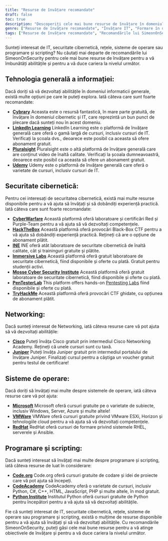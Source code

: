 ```yaml
---
title: "Resurse de învățare recomandate"
draft: false
toc: true
description: "Descoperiți cele mai bune resurse de învățare în domeniul IT, securitate cibernetică, rețele, sisteme de operare și programare și scripting cu recomandările SimeonOnSecurity. De la platforme online gratuite, precum Cybrary, Code.org și CodeAcademy, la platforme plătite, precum LinkedIn Learning, Pluralsight și TryHackMe, veți găsi o gamă largă de opțiuni pentru a vă atinge obiectivele de învățare. Îmbunătățiți-vă competențele în domenii precum Cisco, Juniper, Windows, VMware și Red Hat cu cursuri de formare și certificări gratuite. Duceți-vă cariera la nivelul următor cu resursele de învățare de top ale SimeonOnSecurity."
genre: ["Resurse de învățare recomandate", "Învățare IT", "Formare în domeniul securității cibernetice", "Cursuri de rețea", "Sisteme de operare Educație", "Resurse de programare și scripting", "Învățare online", "Laboratoare de securitate cibernetică", "Certificare de rețea", "Formare în domeniul sistemelor de operare"]
tags: ["Resurse de învățare recomandate", "Recomandările lui SimeonOnSecurity", "Învățare IT", "Formare în domeniul securității cibernetice", "Cursuri de rețea", "Sisteme de operare Educație", "Resurse de programare și scripting", "Cybrary", "LinkedIn Learning", "Pluralsight", "Udemy", "Războiul cibernetic", "HackTheBox", "INE", "Laboratoare imersive", "Institutul de securitate cibernetică Mosse", "PenTesterLab", "TryHackMe", "Cisco", "Juniper", "Microsoft", "VMWare", "RedHat", "Code.org", "CodeAcademy", "Institutul Python", "Învățare online", "Laboratoare de securitate cibernetică", "Certificare în rețea", "Formare în domeniul sistemelor de operare", "Programarea educației"]
---
```


Sunteți interesat de IT, securitate cibernetică, rețele, sisteme de operare sau programare și scripting? Nu căutați mai departe de recomandările lui SimeonOnSecurity pentru cele mai bune resurse de învățare pentru a vă îmbunătăți abilitățile și pentru a vă duce cariera la nivelul următor.

## Tehnologia generală a informației:

Dacă doriți să vă dezvoltați abilitățile în domeniul informaticii generale, există multe opțiuni pe care le puteți explora. Iată câteva care sunt foarte recomandate:

- [**Cybrary**](https://www.cybrary.it/) Aceasta este o resursă fantastică, în mare parte gratuită, de învățare în domeniul cibernetic și IT, care reprezintă un bun punct de plecare dacă sunteți nou în acest domeniu.
- [**LinkedIn Learning**](https://www.lynda.com/) LinkedIn Learning este o platformă de învățare generală care oferă o gamă largă de cursuri, inclusiv cursuri de IT. Verificați la școala dvs., deoarece este posibil ca aceasta să ofere abonament gratuit.
- [**Pluralsight**](https://www.pluralsight.com/) Pluralsight este o altă platformă de învățare generală care are conținut video de înaltă calitate. Verificați la școala dumneavoastră, deoarece este posibil ca aceasta să ofere un abonament gratuit.
- [**Udemy**](https://www.udemy.com/) Udemy este o platformă de învățare generală care oferă o varietate de cursuri, inclusiv cursuri de IT.

## Securitate cibernetică:

Pentru cei interesați de securitatea cibernetică, există mai multe resurse disponibile pentru a vă ajuta să învățați și să dobândiți experiență practică. Iată câteva care sunt foarte recomandate:

- [**CyberWarfare**](https://cyberwarfare.live/) Această platformă oferă laboratoare și certificări Red și Purple-Team pentru a vă ajuta să vă dezvoltați competențele.
- [**HackTheBox**](https://www.hackthebox.eu/) Această platformă oferă provocări Black-Box CTF pentru a vă ajuta să dobândiți experiență practică. Rețineți că are o opțiune de abonament plătit.
- [**INE**](https://ine.com/) INE oferă atât laboratoare de securitate cibernetică de înaltă calitate, cât și traininguri gratuite și plătite.
- [**Immersive Labs**](https://www.immersivelabs.com/) Această platformă oferă gratuit laboratoare de securitate cibernetică, fiind disponibile și oferte cu plată. Gratuit pentru studenții activi.
- [**Mosse Cyber Security Institute**](https://platform.mosse-institute.com/#/) Această platformă oferă gratuit laboratoare de securitate cibernetică, fiind disponibile și oferte cu plată.
- [**PenTesterLab**](https://pentesterlab.com/) This platform offers hands-on [Pentesting Labs](https://simeononsecurity.ch/tags/pentesterlab/) fiind disponibile și oferte cu plată.
- [**TryHackMe**](https://tryhackme.com/) Această platformă oferă provocări CTF ghidate, cu opțiunea de abonament plătit.

## Networking:

Dacă sunteți interesat de Networking, iată câteva resurse care vă pot ajuta să vă dezvoltați abilitățile:

- [**Cisco**](https://www.cisco.com/c/m/en_sg/partners/cisco-networking-academy/index.html) Puteți învăța Cisco gratuit prin intermediul Cisco Networking Academy. Rețineți că unele cursuri sunt cu taxă.
- [**Juniper**](https://learningportal.juniper.net/juniper/default.aspx) Puteți învăța Juniper gratuit prin intermediul portalului de învățare Juniper. Finalizați cursul pentru a câștiga un voucher gratuit pentru testul de certificare!

## Sisteme de operare:

Dacă doriți să învățați mai multe despre sistemele de operare, iată câteva resurse care vă pot ajuta:

- [**Microsoft**](https://docs.microsoft.com/en-us/learn/) Microsoft oferă cursuri gratuite pe o varietate de subiecte, inclusiv Windows, Server, Azure și multe altele!
- [**VMWare**](https://www.vmware.com/education-services/learning-zone.html) VMWare oferă cursuri gratuite privind VMware ESXi, Horizon și tehnologiile cloud pentru a vă ajuta să vă dezvoltați competențele.
- [**RedHat**](https://www.redhat.com/en/services/training-and-certification) RedHat oferă cursuri de formare privind sistemele RHEL, serverele și Ansible.

## Programare și scripting:

Dacă sunteți interesat să învățați mai multe despre programare și scripting, iată câteva resurse de luat în considerare:

- [**Code.org**](https://studio.code.org/courses) Code.org oferă cursuri gratuite de codare și idei de proiecte care vă pot ajuta să începeți.
- [**CodeAcademy**](https://www.codecademy.com/) CodeAcademy oferă o varietate de cursuri, inclusiv Python, C#, C++, HTML, JavaScript, PHP și multe altele, în mod gratuit.
- [**Python Institute**](https://pythoninstitute.org/python-essentials-1) Institutul Python oferă cursuri gratuite de Python pentru începători pentru a vă ajuta să vă dezvoltați abilitățile.

Fie că sunteți interesat de IT, securitate cibernetică, rețele, sisteme de operare sau programare și scripting, există o mulțime de resurse disponibile pentru a vă ajuta să învățați și să vă dezvoltați abilitățile. Cu recomandările SimeonOnSecurity, puteți găsi cele mai bune resurse pentru a vă atinge obiectivele de învățare și pentru a vă duce cariera la nivelul următor.

